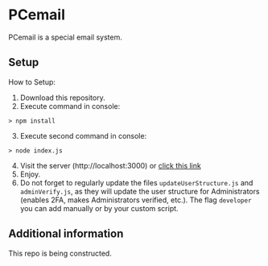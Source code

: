 # PCemail
PCemail is a special email system.

## Setup
How to Setup:

1. Download this repository.
2. Execute command in console:
```text
> npm install
```
3. Execute second command in console:
```text
> node index.js
```
4. Visit the server (http://localhost:3000) or [click this link](http://localhost:3000/)
5. Enjoy.
6. Do not forget to regularly update the files `updateUserStructure.js` and `adminVerify.js`, as they will update the user structure for Administrators (enables 2FA, makes Administrators verified, etc.). The flag `developer` you can add manually or by your custom script.

## Additional information

This repo is being constructed.

